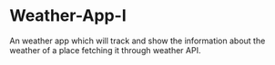 # Weather-App-I
An weather app which will track and show the information about the weather of a place fetching it through weather API.
